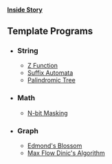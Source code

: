 #### [Inside Story](https://www.google.com/ncr)

## Template Programs
 - ### String
   * [Z Function](https://github.com/SakibulMowla/Contest-Programming-Templates/blob/master/Library/Z%20Function.cpp)
   * [Suffix Automata](https://github.com/SakibulMowla/Contest-Programming-Templates/blob/master/Library/SuffixAutomata.cpp)
   * [Palindromic Tree](https://github.com/SakibulMowla/Contest-Programming-Templates/blob/master/Library/Palindromic%20Tree.cpp)

 - ### Math
   * [N-bit Masking](https://github.com/SakibulMowla/Contest-Programming-Templates/blob/master/Library/n-bit%20masking.cpp)

 - ### Graph
   * [Edmond's Blossom](https://github.com/SakibulMowla/Competitive-Programming-Templates/blob/master/Library/Blossom.cpp)
   * [Max Flow Dinic's Algorithm](https://github.com/SakibulMowla/Competitive-Programming-Templates/blob/master/Library/Max%20Flow%20Dinic.cpp)
